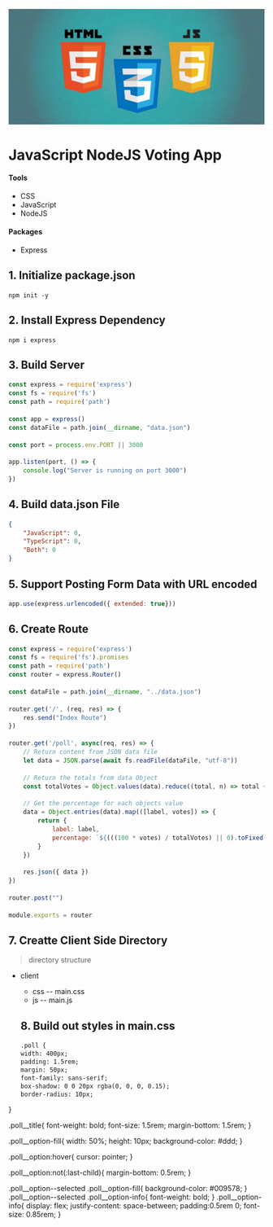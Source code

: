 ![JavaScript NodeJS Voting App](./server/images/1_noM8i-3j8chg6k6URtEjsA.jpg)

# JavaScript NodeJS Voting App
#### Tools
- CSS
- JavaScript
- NodeJS

#### Packages
- Express

## 1. Initialize package.json
```
npm init -y
```
## 2. Install Express Dependency
```
npm i express
```

## 3. Build Server
```JavaScript
const express = require('express')
const fs = require('fs')
const path = require('path')

const app = express()
const dataFile = path.join(__dirname, "data.json")

const port = process.env.PORT || 3000

app.listen(port, () => {
    console.log("Server is running on port 3000")
})
```

## 4. Build data.json File
```json
{
    "JavaScript": 0,
    "TypeScript": 0,
    "Both": 0
}
```

## 5. Support Posting Form Data with URL encoded
```JavaScript
app.use(express.urlencoded({ extended: true}))
```

## 6. Create Route
```JavaScript
const express = require('express')
const fs = require('fs').promises
const path = require('path')
const router = express.Router()

const dataFile = path.join(__dirname, "../data.json")

router.get('/', (req, res) => {
    res.send("Index Route")
})

router.get('/poll', async(req, res) => {
    // Return content from JSON data file
    let data = JSON.parse(await fs.readFile(dataFile, "utf-8"))

    // Return the totals from data Object
    const totalVotes = Object.values(data).reduce((total, n) => total += n, 0)

    // Get the percentage for each objects value
    data = Object.entries(data).map(([label, votes]) => {
        return {
            label: label,
            percentage: `${(((100 * votes) / totalVotes) || 0).toFixed(0)}%`
        }
    })

    res.json({ data })
})

router.post("")

module.exports = router
```

## 7. Creatte Client Side Directory
> directory structure
- client
  - css
  -- main.css
  - js
  -- main.js

  ## 8. Build out styles in main.css
  ```
  .poll {
  width: 400px;
  padding: 1.5rem;
  margin: 50px;
  font-family: sans-serif;
  box-shadow: 0 0 20px rgba(0, 0, 0, 0.15);
  border-radius: 10px;
}

.poll__title{
    font-weight: bold;
    font-size: 1.5rem;
    margin-bottom: 1.5rem;
}

.poll__option-fill{
    width: 50%;
    height: 10px;
    background-color: #ddd;
}

.poll__option:hover{
    cursor: pointer;
}

.poll__option:not(:last-child){
    margin-bottom: 0.5rem;
}


.poll__option--selected .poll__option-fill{
    background-color: #009578;
}
.poll__option--selected .poll__option-info{
    font-weight: bold;
}
.poll__option-info{
    display: flex;
    justify-content: space-between;
    padding:0.5rem 0;
    font-size: 0.85rem;
}
```





